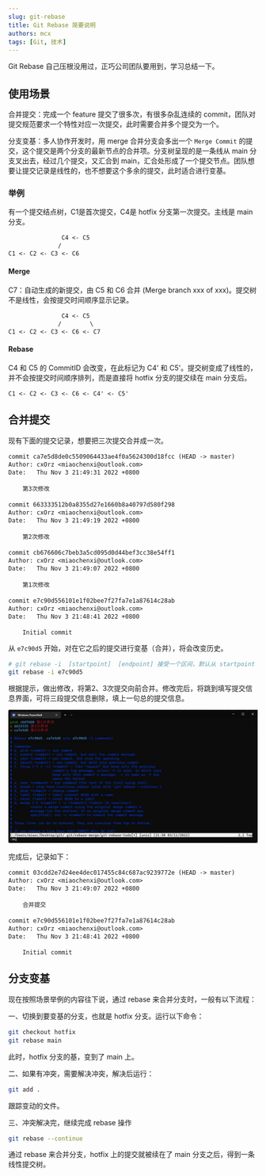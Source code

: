 ```yaml
---
slug: git-rebase
title: Git Rebase 简要说明
authors: mcx
tags: [Git, 技术]
---
```


Git Rebase 自己压根没用过，正巧公司团队要用到，学习总结一下。

## 使用场景

合并提交：完成一个 feature 提交了很多次，有很多杂乱连续的 commit，团队对提交规范要求一个特性对应一次提交，此时需要合并多个提交为一个。

分支变基：多人协作开发时，用 merge 合并分支会多出一个 `Merge Commit` 的提交，这个提交是两个分支的最新节点的合并项。分支树呈现的是一条线从 main 分支叉出去，经过几个提交，又汇合到 main，汇合处形成了一个提交节点。团队想要让提交记录是线性的，也不想要这个多余的提交，此时适合进行变基。

### 举例
有一个提交结点树，C1是首次提交，C4是 hotfix 分支第一次提交。主线是 main 分支。
```
               C4 <- C5
              /
C1 <- C2 <- C3 <- C6
```

#### Merge
C7：自动生成的新提交，由 C5 和 C6 合并 (Merge branch xxx of xxx)。提交树不是线性，会按提交时间顺序显示记录。
```
               C4 <- C5
              /        \
C1 <- C2 <- C3 <- C6 <- C7
```

#### Rebase
C4 和 C5 的 CommitID 会改变，在此标记为 C4' 和 C5'。提交树变成了线性的，并不会按提交时间顺序排列，而是直接将 hotfix 分支的提交续在 main 分支后。
```
C1 <- C2 <- C3 <- C6 <- C4' <- C5'
```

## 合并提交

现有下面的提交记录，想要把三次提交合并成一次。

```
commit ca7e5d8de0c5509064433ae4f0a5624300d18fcc (HEAD -> master)
Author: cxOrz <miaochenxi@outlook.com>
Date:   Thu Nov 3 21:49:31 2022 +0800

    第3次修改

commit 663333512b0a8355d27e1660b8a40797d580f298
Author: cxOrz <miaochenxi@outlook.com>
Date:   Thu Nov 3 21:49:19 2022 +0800

    第2次修改

commit cb676606c7beb3a5cd095d0d44bef3cc38e54ff1
Author: cxOrz <miaochenxi@outlook.com>
Date:   Thu Nov 3 21:49:07 2022 +0800

    第1次修改

commit e7c90d556101e1f02bee7f27fa7e1a87614c28ab
Author: cxOrz <miaochenxi@outlook.com>
Date:   Thu Nov 3 21:48:41 2022 +0800

    Initial commit
```

从 `e7c90d5` 开始，对在它之后的提交进行变基（合并），将会改变历史。
```bash
# git rebase -i  [startpoint]  [endpoint] 接受一个区间，默认从 startpoint 到底
git rebase -i e7c90d5
```
根据提示，做出修改，将第2、3次提交向前合并。修改完后，将跳到填写提交信息界面，可将三段提交信息删除，填上一句总的提交信息。

![Git-Rebase-i](../static/img/essay/git-rebase-i.webp)

完成后，记录如下：
```
commit 03cdd2e7d24ee4dec017455c84c687ac9239772e (HEAD -> master)
Author: cxOrz <miaochenxi@outlook.com>
Date:   Thu Nov 3 21:49:07 2022 +0800

    合并提交

commit e7c90d556101e1f02bee7f27fa7e1a87614c28ab
Author: cxOrz <miaochenxi@outlook.com>
Date:   Thu Nov 3 21:48:41 2022 +0800

    Initial commit
```

## 分支变基

现在按照场景举例的内容往下说，通过 rebase 来合并分支时，一般有以下流程：

一、切换到要变基的分支，也就是 hotfix 分支。运行以下命令：
```bash
git checkout hotfix
git rebase main
```
此时，hotfix 分支的基，变到了 main 上。

二、如果有冲突，需要解决冲突，解决后运行：
```bash
git add .
```
跟踪变动的文件。

三、冲突解决完，继续完成 rebase 操作
```bash
git rebase --continue
```

通过 rebase 来合并分支，hotfix 上的提交就被续在了 main 分支之后，得到一条线性提交树。
